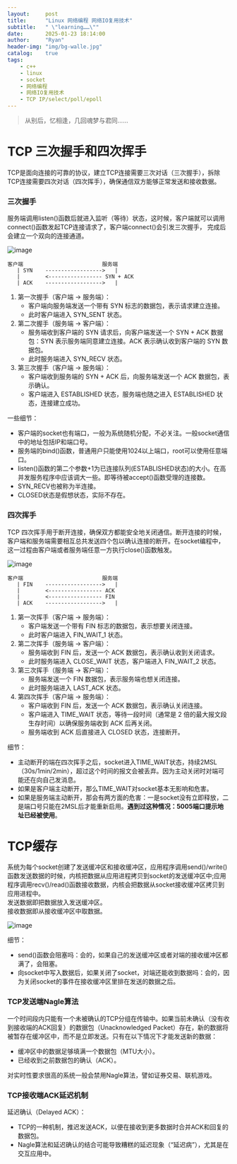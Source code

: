 ```yaml
---
layout:     post
title:      "Linux 网络编程 网络IO复用技术"
subtitle:   " \"learning……\""
date:       2025-01-23 18:14:00
author:     "Ryan"
header-img: "img/bg-walle.jpg"
catalog:    true
tags:
    - c++
    - linux
    - socket
    - 网络编程
    - 网络IO复用技术
    - TCP IP/select/poll/epoll
---
```


> 从别后，忆相逢，几回魂梦与君同......

# TCP 三次握手和四次挥手 
TCP是面向连接的可靠的协议，建立TCP连接需要三次对话（三次握手），拆除TCP连接需要四次对话（四次挥手），确保通信双方能够正常发送和接收数据。  

### 三次握手  
服务端调用listen()函数后就进入监听（等待）状态，这时候，客户端就可以调用connect()函数发起TCP连接请求了，客户端connect()会引发三次握手，
完成后会建立一个双向的连接通道。  

![image](https://github.com/user-attachments/assets/944ee81a-0df7-4a56-9680-76fc2dfd2250)

````
客户端                         服务端
   | SYN    ------------------>   |
   |        <----------------- SYN + ACK
   | ACK    ------------------>   |
````

1. 第一次握手（客户端 → 服务端）：
    * 客户端向服务端发送一个带有 SYN 标志的数据包，表示请求建立连接。
    * 此时客户端进入 SYN_SENT 状态。
2. 第二次握手（服务端 → 客户端）：
    * 服务端收到客户端的 SYN 请求后，向客户端发送一个 SYN + ACK 数据包：SYN 表示服务端同意建立连接。ACK 表示确认收到客户端的 SYN 数据包。
    * 此时服务端进入 SYN_RECV 状态。
3. 第三次握手（客户端 → 服务端）：
    * 客户端收到服务端的 SYN + ACK 后，向服务端发送一个 ACK 数据包，表示确认。
    * 客户端进入 ESTABLISHED 状态，服务端也随之进入 ESTABLISHED 状态，连接建立成功。

一些细节：
* 客户端的socket也有端口，一般为系统随机分配，不必关注。一般socket通信中的地址包括IP和端口号。  
* 服务端的bind()函数，普通用户只能使用1024以上端口，root可以使用任意端口。  
* listen()函数的第二个参数+1为已连接队列(ESTABLISHED状态)的大小。在高并发服务程序中应该调大一些。即等待被accept()函数受理的连接数。  
* SYN_RECV也被称为半连接。  
* CLOSED状态是假想状态，实际不存在。  

### 四次挥手  
TCP 四次挥手用于断开连接，确保双方都能安全地关闭通信。断开连接的时候，客户端和服务端需要相互总共发送四个包以确认连接的断开。在socket编程中，这一过程由客户端或者服务端任意一方执行close()函数触发。  

![image](https://github.com/user-attachments/assets/e3aea550-0e17-40d6-af00-b4db689bf67b)

````
客户端                         服务端
   | FIN    ------------------>   |
   |        <----------------- ACK
   |        <----------------- FIN
   | ACK    ------------------>   |
````

1. 第一次挥手（客户端 → 服务端）：
    * 客户端发送一个带有 FIN 标志的数据包，表示想要关闭连接。
    * 此时客户端进入 FIN_WAIT_1 状态。
2. 第二次挥手（服务端 → 客户端）：
    * 服务端收到 FIN 后，发送一个 ACK 数据包，表示确认收到关闭请求。
    * 此时服务端进入 CLOSE_WAIT 状态，客户端进入 FIN_WAIT_2 状态。
3. 第三次挥手（服务端 → 客户端）：
    * 服务端发送一个 FIN 数据包，表示服务端也想关闭连接。
    * 此时服务端进入 LAST_ACK 状态。
4. 第四次挥手（客户端 → 服务端）：
    * 客户端收到 FIN 后，发送一个 ACK 数据包，表示确认关闭连接。
    * 客户端进入 TIME_WAIT 状态，等待一段时间（通常是 2 倍的最大报文段生存时间）以确保服务端收到 ACK 后再关闭。
    * 服务端收到 ACK 后直接进入 CLOSED 状态，连接断开。

细节：
* 主动断开的端在四次挥手之后，socket进入TIME_WAIT状态，持续2MSL（30s/1min/2min），超过这个时间的报文会被丢弃。因为主动关闭时对端可能还在向自己发消息。
* 如果是客户端主动断开，那么TIME_WAIT对socket基本无影响和危害。
* 如果是服务端主动断开，那会有两方面的危害：一是socket没有立即释放，二是端口号只能在2MSL后才能重新启用。**遇到过这种情况：5005端口提示地址已经被使用**。

# TCP缓存  
系统为每个socket创建了发送缓冲区和接收缓冲区，应用程序调用send()/write()函数发送数据的时候，内核把数据从应用进程拷贝到socket的发送缓冲区中;应用程序调用recv()/read()函数接收数据，内核会把数据从socket接收缓冲区拷贝到应用进程中。  
发送数据即把数据放入发送缓冲区。  
接收数据即从接收缓冲区中取数据。  

![image](https://github.com/user-attachments/assets/6625cf78-f2ad-4ded-8421-c82c9f253d1a)

细节：
* send()函数会阻塞吗：会的，如果自己的发送缓冲区或者对端的接收缓冲区都满了，会阻塞。  
* 向socket中写入数据后，如果关闭了socket，对端还能收到数据吗：会的，因为关闭socket的事件在接收缓冲区里排在发送的数据之后。  

### TCP发送端Nagle算法
一个时间段内只能有一个未被确认的TCP分组在传输中。如果当前未确认（没有收到接收端的ACK回复）的数据包（Unacknowledged Packet）存在，新的数据将被暂存在缓冲区中，而不是立即发送。只有在以下情况下才能发送新的数据：  
* 缓冲区中的数据足够填满一个数据包（MTU大小）。
* 已经收到之前数据包的确认（ACK）。

对实时性要求很高的系统一般会禁用Nagle算法，譬如证券交易、联机游戏。  

### TCP接收端ACK延迟机制
延迟确认（Delayed ACK）：  
* TCP的一种机制，推迟发送ACK，以便在接收到更多数据时合并ACK和回复的数据包。
* Nagle算法和延迟确认的结合可能导致糟糕的延迟现象（“延迟病”），尤其是在交互应用中。








